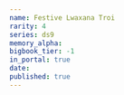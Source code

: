 ```yaml
---
name: Festive Lwaxana Troi
rarity: 4
series: ds9
memory_alpha:
bigbook_tier: -1
in_portal: true
date:
published: true
---
```



